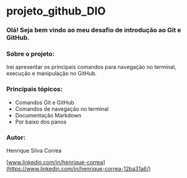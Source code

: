 # projeto_github_DIO

### Olá! Seja bem vindo ao meu desafio de introdução ao Git e GitHub.

   ### Sobre o projeto:


 Irei apresentar os principais comandos para navegação no terminal, execução e manipulação no GitHub.

  

  ### Principais tópicos:

 - Comandos Git e GitHub
 - Comandos de navegação no terminal
 - Documentação Markdown
 - Por baixo dos panos


 ### Autor:

 Henrique Silva Correa

[www.linkedin.com/in/henrique-correa](https://www.linkedin.com/in/henrique-correa-12ba31a6/)

